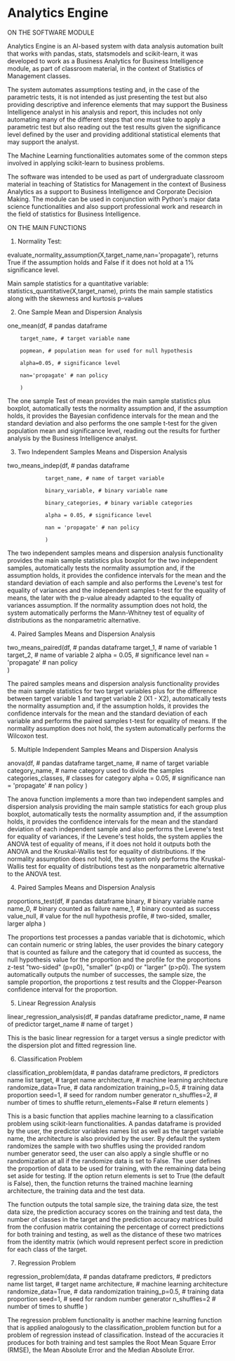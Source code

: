 # Analytics Engine

ON THE SOFTWARE MODULE

Analytics Engine is an AI-based system with data analysis automation built that works with pandas, stats, statsmodels and scikit-learn, it was  developed to work as a Business Analytics for Business Intelligence module, as part of classroom material, in the context of Statistics of Management classes.

The system automates assumptions testing and, in the case of the parametric tests, it is not intended as just presenting the test but also providing descriptive and inference elements that may support the Business Intelligence analyst in his analysis and report, this includes not only automating many of the different steps that one must take to apply a parametric test but also reading out the test results given the significance level defined by the user and providing additional statistical elements that may support the analyst.

The Machine Learning functionalities automates some of the common steps involved in applying scikit-learn to business problems.

The software was intended to be used as part of undergraduate classroom material in teaching of Statistics for Management in the context of Business Analytics as a support to Business Intelligence and Corporate Decision Making. The module can be used in conjunction with Python's major data science functionalities and also support professional work and research in the field of statistics for Business Intelligence.


ON THE MAIN FUNCTIONS

1. Normality Test:

evaluate_normality_assumption(X,target_name,nan='propagate'), returns True if the assumption holds and False if it does not hold at a 1% significance level.

Main sample statistics for a quantitative variable:
statistics_quantitative(X,target_name), prints the main sample statistics along with the skewness and kurtosis p-values

2. One Sample Mean and Dispersion Analysis

one_mean(df, # pandas dataframe
        
        target_name, # target variable name
        
        popmean, # population mean for used for null hypothesis
        
        alpha=0.05, # significance level
        
        nan='propagate' # nan policy
        
        )

The one sample Test of mean provides the main sample statistics plus boxplot, automatically tests the normality assumption and, if the assumption holds, it provides the Bayesian confidence intervals for the mean and the standard deviation and also performs the one sample t-test for the given population mean and significance level, reading out the results for further analysis by the Business Intelligence analyst.


3. Two Independent Samples Means and Dispersion Analysis

two_means_indep(df, # pandas dataframe
                
                target_name, # name of target variable
                
                binary_variable, # binary variable name
                
                binary_categories, # binary variable categories
                
                alpha = 0.05, # significance level
                
                nan = 'propagate' # nan policy
                
                )

The two independent samples means and dispersion analysis functionality provides the main sample statistics plus boxplot for the two independent samples, automatically tests the normality assumption and, if the assumption holds, it provides the confidence intervals for the mean and the standard deviation of each sample and also performs the Levene's test for equality of variances and the independent samples t-test for the equality of means, the later with the p-value already adapted to the equality of variances assumption. If the normality assumption does not hold, the system automatically performs the Mann-Whitney test of equality of distributions as the nonparametric alternative.


4. Paired Samples Means and Dispersion Analysis

two_means_paired(df, # pandas dataframe
                     target_1, # name of  variable 1
                     target_2, # name of variable 2
                     alpha = 0.05, # significance level
                     nan = 'propagate' # nan policy                     
                     )

The paired samples means and dispersion analysis functionality provides the main sample statistics for two target variables plus for the difference between target variable 1 and target variable 2 (X1 - X2), automatically tests the normality assumption and, if the assumption holds, it provides the confidence intervals for the mean and the standard deviation of each variable and performs the paired samples t-test for equality of means. If the normality assumption does not hold, the system automatically performs the Wilcoxon test.

5. Multiple Independent Samples Means and Dispersion Analysis

anova(df, # pandas dataframe
      target_name, # name of target variable
      category_name, # name category used to divide the samples
      categories_classes, # classes for category
      alpha = 0.05, # significance
      nan = 'propagate' # nan policy
      )

The anova function implements a more than two independent samples and dispersion analysis providing the main sample statistics for each group plus boxplot, automatically tests the normality assumption and, if the assumption holds, it provides the confidence intervals for the mean and the standard deviation of each independent sample and also performs the Levene's test for equality of variances, if the Levene's test holds, the system applies the ANOVA test of equality of means, if it does not hold it outputs both the ANOVA and the Kruskal-Wallis test for equality of distributions. If the normality assumption does not hold, the system only performs the Kruskal-Wallis test for equality of distributions test as the nonparametric alternative to the ANOVA test.

4. Paired Samples Means and Dispersion Analysis


proportions_test(df, # pandas dataframe
                 binary, # binary variable name
                 name_0, # binary counted as failure
                 name_1, # binary counted as success
                 value_null, # value for the null hypothesis
                 profile, # two-sided, smaller, larger
                 alpha
                     )

The proportions test processes a pandas variable that is dichotomic, which can contain numeric or string lables, the user provides the binary category that is counted as failure and the category that id counted as success, the null hypothesis value for the proportion and the profile for the proportions z-test "two-sided" (p=p0), "smaller" (p<p0) or "larger" (p>p0). The system automatically outputs the number of successes, the sample size, the sample proportion, the proportions z test results and the  Clopper-Pearson confidence interval for the proportion.


5. Linear Regression Analysis

linear_regression_analysis(df, # pandas dataframe
                           predictor_name, # name of predictor
                           target_name # name of target
                           )

This is the basic linear regression for a target versus a single predictor with the dispersion plot and fitted regression line.


6. Classification Problem

classification_problem(data, # pandas dataframe
                       predictors, # predictors name list
                       target, # target name
                       architecture, # machine learning architecture
                       randomize_data=True, # data randomization
                       training_p=0.5, # training data proportion
                       seed=1, # seed for random number generator
                       n_shuffles=2, # number of times to shuffle
                       return_elements=False # return elements
                       )

This is a basic function that applies machine learning to a classification problem using scikit-learn functionalities. A pandas dataframe is provided by the user, the predictor variables names list as well as the target variable name, the architecture is also provided by the user. By default the system randomizes the sample with two shuffles using the provided random number generator seed, the user can also apply a single shuffle or no randomization at all if the randomize data is set to False. The user defines the proportion of data to be used for training, with the remaining data being set aside for testing. If the option return elements is set to True (the default is False), then, the function returns the trained machine learning architecture, the training data and the test data.

The function outputs the total sample size, the training data size, the test data size, the prediction accuracy scores on the training and test data, the number of classes in the target and the prediction accuracy matrices build from the confusion matrix containing the percentage of correct predictions for both training and testing, as well as the distance of these two matrices from the identity matrix (which would represent perfect score in prediction for each class of the target.

7. Regression Problem

regression_problem(data, # pandas dataframe
                   predictors, # predictors name list
                   target, # target name
                   architecture, # machine learning architecture
                   randomize_data=True, # data randomization
                   training_p=0.5, # training data proportion
                   seed=1, # seed for random number generator
                   n_shuffles=2 # number of times to shuffle
                   )

The regression problem functionality is another machine learning function that is applied analogously to the classification_problem function but for a problem of regression instead of classification. Instead of the accuracies it produces for both training and test samples the Root Mean Square Error (RMSE), the Mean Absolute Error and the Median Absolute Error.







                           




